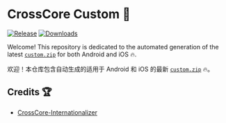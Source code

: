 # CrossCore Custom 🚀

[![Release](https://github.com/wu-vincent/crosscore-custom/actions/workflows/release.yml/badge.svg)][releases]
[![Downloads](https://img.shields.io/github/downloads/wu-vincent/crosscore-custom/total)][releases]

Welcome! This repository is dedicated to the automated generation of the latest [`custom.zip`][releases] for both Android and iOS
🔥.

欢迎！本仓库包含自动生成的适用于 Android 和 iOS 的最新 [`custom.zip`][releases] 🔥。

## Credits 🏆

- [CrossCore-Internationalizer](https://github.com/AXiX-official/CrossCore-Internationalizer)

[releases]: https://github.com/wu-vincent/crosscore-custom/releases/latest
